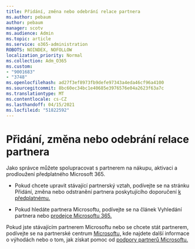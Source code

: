 ```yaml
---
title: Přidání, změna nebo odebrání relace partnera
ms.author: pebaum
author: pebaum
manager: scotv
ms.audience: Admin
ms.topic: article
ms.service: o365-administration
ROBOTS: NOINDEX, NOFOLLOW
localization_priority: Normal
ms.collection: Adm_O365
ms.custom:
- "9001683"
- "3748"
ms.openlocfilehash: ad27f3ef8973fb9defe97343a4eda46cf96a4100
ms.sourcegitcommit: 8bc60ec34bc1e40685e3976576e04a2623f63a7c
ms.translationtype: MT
ms.contentlocale: cs-CZ
ms.lasthandoff: 04/15/2021
ms.locfileid: "51822592"
---
```

# <a name="add-change-or-remove-a-partner-relationship"></a>Přidání, změna nebo odebrání relace partnera

Jako správce můžete spolupracovat s partnerem na nákupu, aktivaci a prodloužení předplatného Microsoft 365. 

- Pokud chcete upravit stávající partnerský vztah, podívejte se na stránku Přidání, změna nebo odstranění partnera poskytujícího doporučení [k předplatnému.](https://docs.microsoft.com/microsoft-365/admin/misc/add-partner?view=o365-worldwide)

- Pokud hledáte partnera Microsoftu, podívejte se na článek Vyhledání partnera nebo [prodejce Microsoftu 365.](https://docs.microsoft.com/microsoft-365/admin/manage/find-your-partner-or-reseller?view=o365-worldwide)

Pokud jste stávajícím partnerem Microsoftu nebo se chcete stát partnerem, podívejte se na partnerské centrum [Microsoftu,](https://support.microsoft.com/help/4499930/partner-center-overview) kde najdete další informace o výhodách nebo o tom, jak získat pomoc od [podpory partnerů Microsoftu.](https://aka.ms/partnersupport)

